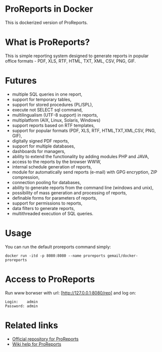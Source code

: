 # ProReports in Docker

This is dockerized version of ProReports.

# What is ProReports?

This is simple reporting system  designed to generate reports in popular office formats - PDF, XLS, RTF, HTML, TXT, XML, CSV, PNG, GIF. 

# Futures

* multiple SQL queries in one report,
* support for temporary tables,
* support for stored procedures (PL/SPL),
* execute not SELECT sql command,
* multilingualism (UTF-8 support) in reports,
* multiplatform (AIX, Linux, Solaris, Windows)
* support reports based on RTF templates,
* support for popular formats (PDF, XLS, RTF, HTML,TXT,XML,CSV, PNG, GIF),
* digitally signed PDF reports,
* support for multiple databases,
* dashboards for managers,
* ability to extend the functionality by adding modules PHP and JAVA,
* access to the reports by the browser WWW,
* internal schedule generation of reports,
* module for automatically send reports (e-mail) with GPG encryption, ZIP compression,
* connection pooling for databases,
* ability to generate reports from the command line (windows and unix),
* possibility of mass generation and processing of reports,
* definable forms for parameters of reports,
* support for permissions to reports,
* data filters to generate reports,
* multithreaded execution of SQL queries.

# Usage
You can run the default proreports command simply:

```
docker run -itd -p 8080:8080 --name proreports gemail/docker-proreports
```
# Access to ProReports 

Run www borwser with url: [http://127.0.0.1:8080/rep] and log on:

```
Login:    admin
Password: admin
```
# Related links 

* [Official repository for ProReports](https://sourceforge.net/projects/proreports/?source=navbar)
* [Wiki help for ProReports](http://www.gemail.punkt.pl/pmwiki_en/)

